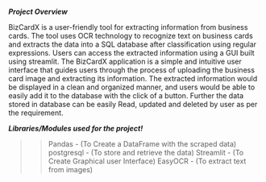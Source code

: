    ***Project Overview***
   
BizCardX is a user-friendly tool for extracting information from business cards. The tool uses OCR technology to recognize text on business cards and extracts the data into a SQL database after classification using regular expressions. Users can access the extracted information using a GUI built using streamlit. The BizCardX application is a simple and intuitive user interface that guides users through the process of uploading the business card image and extracting its information. The extracted information would be displayed in a clean and organized manner, and users would be able to easily add it to the database with the click of a button. Further the data stored in database can be easily Read, updated and deleted by user as per the requirement.

***Libraries/Modules used for the project!***

>>Pandas - (To Create a DataFrame with the scraped data)
>>postgresql - (To store and retrieve the data)
>>Streamlit - (To Create Graphical user Interface)
>>EasyOCR - (To extract text from images)
